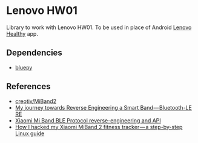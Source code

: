 Lenovo HW01
===========

Library to work with Lenovo HW01. To be used in place of Android [Lenovo Healthy](https://play.google.com/store/apps/details?id=com.lenovohw.base.framework) app.

Dependencies
------------
 - [bluepy](https://github.com/IanHarvey/bluepy)

References
----------
 - [creotiv/MiBand2](https://github.com/creotiv/MiBand2)
 - [My journey towards Reverse Engineering a Smart Band — Bluetooth-LE RE](https://medium.com/@arunmag/my-journey-towards-reverse-engineering-a-smart-band-bluetooth-le-re-d1dea00e4de2)
 - [Xiaomi Mi Band BLE Protocol reverse-engineering and API](http://androiders-newbie.blogspot.com/2014/12/xiaomi-mi-band-ble-protocol-reverse.html)
 - [How I hacked my Xiaomi MiBand 2 fitness tracker — a step-by-step Linux guide](https://medium.com/machine-learning-world/how-i-hacked-xiaomi-miband-2-to-control-it-from-linux-a5bd2f36d3ad)
